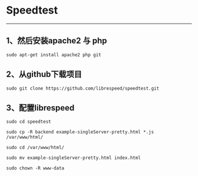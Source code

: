 # Speedtest
***
[//]: # ()
[//]: # (## 安装php或者nginx和apache任何一个)

[//]: # ()
[//]: # (    sudo apt install php nginx apache)

[//]: # ()
[//]: # (## git speedtest)

[//]: # (  sudo git clone https://github.com/librespeed/speedtest.git)

[//]: # (## 进入speedtest文件夹)

[//]: # (  cd /speedtest)

[//]: # (## 查看当前目录下文件夹-竖列)

[//]: # (  ls -la)

[//]: # (## 复制文件)

[//]: # (  sudo cp -R backend example-singleServer-pretty.html *.js /var/www/html/)

[//]: # (## 复制文件)

[//]: # (  sudo cp -R backend example-singleServer-pretty.html *.js /var/www/html/)

[//]: # (## 进入文件夹)

[//]: # (  cd /var/www/html)

[//]: # (## 查看当前目录下文件夹-竖列)

[//]: # (  ls -la)

[//]: # (## 复制文件)

[//]: # (  sudo mv example-singleServer-pretty.html index.html)

[//]: # (## 更改)

[//]: # (  sudo chown -R www-data *)


## 1、然后安装apache2 与 php

    sudo apt-get install apache2 php git

## 2、从github下载项目

    sudo git clone https://github.com/librespeed/speedtest.git

## 3、配置librespeed

    sudo cd speedtest

    sudo cp -R backend example-singleServer-pretty.html *.js /var/www/html/

    sudo cd /var/www/html/

    sudo mv example-singleServer-pretty.html index.html

    sudo chown -R www-data
